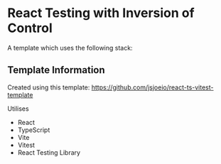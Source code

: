 # React Testing with Inversion of Control

A template which uses the following stack:

## Template Information

Created using this template: https://github.com/jsjoeio/react-ts-vitest-template

Utilises

- React
- TypeScript
- Vite
- Vitest
- React Testing Library
